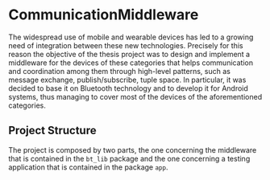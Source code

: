 # CommunicationMiddleware

The widespread use of mobile and wearable devices has led to a growing need of integration between these new technologies. Precisely for this reason the objective of the thesis project was to design and implement a middleware for the devices of these categories that helps communication and coordination among them through high-level patterns, such as message exchange, publish/subscribe, tuple space. In particular, it was decided to base it on Bluetooth technology and to develop it for Android systems, thus managing to cover most of the devices of the aforementioned categories.

## Project Structure

The project is composed by two parts, the one concerning the middleware that is contained in the ```bt_lib```  package and the one concerning a testing application that is contained in the package ```app```.

